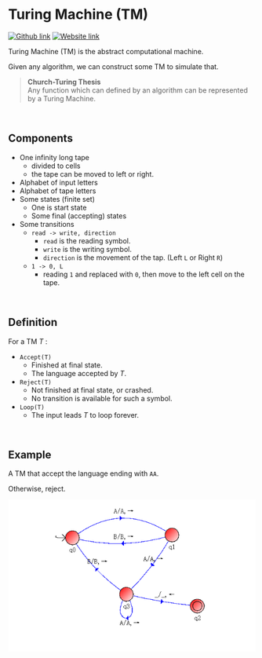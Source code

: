 # Turing Machine (TM)
[![Github link](https://img.shields.io/badge/FaDrYL--blue?style=social&logo=Github&logoWidth=15)](https://github.com/FaDrYL)
[![Website link](https://img.shields.io/badge/FaDr-YL-blue?style=flat&color=009f9f)](https://www.fadryl.com/)

Turing Machine (TM) is the abstract computational machine. 

Given any algorithm, we can construct some TM to simulate that.

> **Church-Turing Thesis**  
> Any function which can defined by an 
  algorithm can be represented by a Turing 
  Machine.

<br/>

## Components
- One infinity long tape
  - divided to cells
  - the tape can be moved to left or right.
- Alphabet of input letters
- Alphabet of tape letters
- Some states (finite set)
  - One is start state
  - Some final (accepting) states
- Some transitions
  - `read -> write, direction`
    - `read` is the reading symbol.
    - `write` is the writing symbol.
    - `direction` is the movement of the tap. (Left `L` or Right `R`)
  - `1 -> 0, L`
    - reading `1` and replaced with `0`, then move to the left cell on the tape.

<br/>

## Definition
For a TM *T* :
- `Accept(T)`
  - Finished at final state. 
  - The language accepted by *T*.
- `Reject(T)`
  - Not finished at final state, or crashed.
  - No transition is available for such a symbol. 
- `Loop(T)`
  - The input leads *T* to loop forever.

<br/>

## Example
A TM that accept the language ending with `AA`.

Otherwise, reject.

![TM for aa](./img/TM_aa.png)


